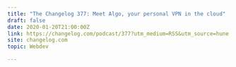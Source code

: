```yaml
---
title: "The Changelog 377: Meet Algo, your personal VPN in the cloud"
draft: false
date: 2020-01-20T21:00:00Z
link: https://changelog.com/podcast/377?utm_medium=RSS&utm_source=hune
site: changelog.com
topic: Webdev  

---
```

